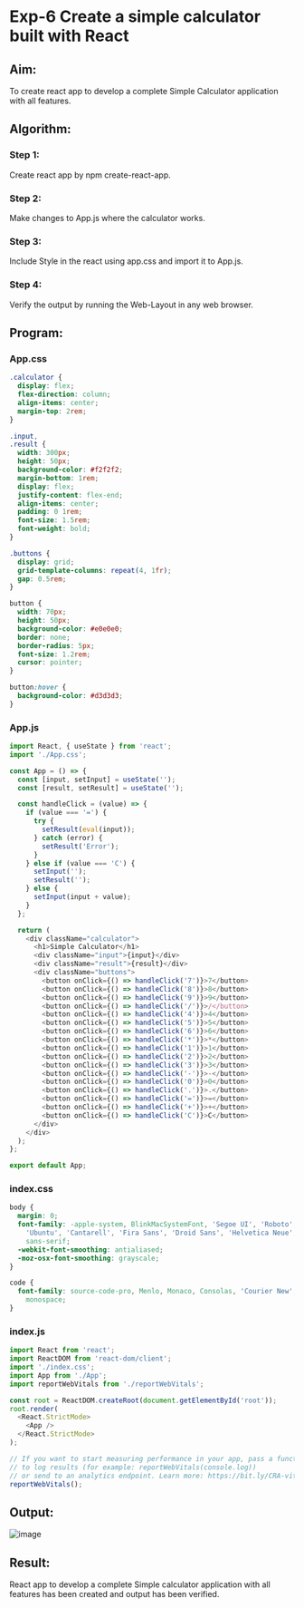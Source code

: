 # Exp-6 Create a simple calculator built with React
## Aim:
To create react app to develop a complete Simple Calculator application with all features.
## Algorithm:
### Step 1:
Create react app by npm create-react-app.
### Step 2:
Make changes to App.js where the calculator works.
### Step 3:
Include Style in the react using app.css and import it to App.js.
### Step 4:
Verify the output by running the Web-Layout in any web browser. 
## Program:
### App.css
```css
.calculator {
  display: flex;
  flex-direction: column;
  align-items: center;
  margin-top: 2rem;
}

.input,
.result {
  width: 300px;
  height: 50px;
  background-color: #f2f2f2;
  margin-bottom: 1rem;
  display: flex;
  justify-content: flex-end;
  align-items: center;
  padding: 0 1rem;
  font-size: 1.5rem;
  font-weight: bold;
}

.buttons {
  display: grid;
  grid-template-columns: repeat(4, 1fr);
  gap: 0.5rem;
}

button {
  width: 70px;
  height: 50px;
  background-color: #e0e0e0;
  border: none;
  border-radius: 5px;
  font-size: 1.2rem;
  cursor: pointer;
}

button:hover {
  background-color: #d3d3d3;
}
```
### App.js
```js
import React, { useState } from 'react';
import './App.css';

const App = () => {
  const [input, setInput] = useState('');
  const [result, setResult] = useState('');

  const handleClick = (value) => {
    if (value === '=') {
      try {
        setResult(eval(input));
      } catch (error) {
        setResult('Error');
      }
    } else if (value === 'C') {
      setInput('');
      setResult('');
    } else {
      setInput(input + value);
    }
  };

  return (
    <div className="calculator">
      <h1>Simple Calculator</h1>
      <div className="input">{input}</div>
      <div className="result">{result}</div>
      <div className="buttons">
        <button onClick={() => handleClick('7')}>7</button>
        <button onClick={() => handleClick('8')}>8</button>
        <button onClick={() => handleClick('9')}>9</button>
        <button onClick={() => handleClick('/')}>/</button>
        <button onClick={() => handleClick('4')}>4</button>
        <button onClick={() => handleClick('5')}>5</button>
        <button onClick={() => handleClick('6')}>6</button>
        <button onClick={() => handleClick('*')}>*</button>
        <button onClick={() => handleClick('1')}>1</button>
        <button onClick={() => handleClick('2')}>2</button>
        <button onClick={() => handleClick('3')}>3</button>
        <button onClick={() => handleClick('-')}>-</button>
        <button onClick={() => handleClick('0')}>0</button>
        <button onClick={() => handleClick('.')}>.</button>
        <button onClick={() => handleClick('=')}>=</button>
        <button onClick={() => handleClick('+')}>+</button>
        <button onClick={() => handleClick('C')}>C</button>
      </div>
    </div>
  );
};

export default App;
```
### index.css
```css
body {
  margin: 0;
  font-family: -apple-system, BlinkMacSystemFont, 'Segoe UI', 'Roboto', 'Oxygen',
    'Ubuntu', 'Cantarell', 'Fira Sans', 'Droid Sans', 'Helvetica Neue',
    sans-serif;
  -webkit-font-smoothing: antialiased;
  -moz-osx-font-smoothing: grayscale;
}

code {
  font-family: source-code-pro, Menlo, Monaco, Consolas, 'Courier New',
    monospace;
}
```
### index.js
```js
import React from 'react';
import ReactDOM from 'react-dom/client';
import './index.css';
import App from './App';
import reportWebVitals from './reportWebVitals';

const root = ReactDOM.createRoot(document.getElementById('root'));
root.render(
  <React.StrictMode>
    <App />
  </React.StrictMode>
);

// If you want to start measuring performance in your app, pass a function
// to log results (for example: reportWebVitals(console.log))
// or send to an analytics endpoint. Learn more: https://bit.ly/CRA-vitals
reportWebVitals();
```
## Output:
![image](https://github.com/Karthikeyan21001828/MERN_EX06/assets/93427303/6622c1ac-8e9c-402c-bdd1-e7def6708c12)

## Result:
React app to develop a complete Simple calculator application with all features has been created and output has been verified.
